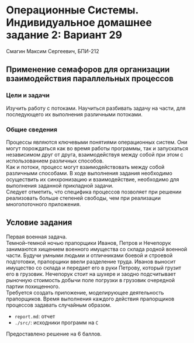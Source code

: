 # Операционные Системы. Индивидуальное домашнее задание 2: Вариант 29

Смагин Максим Сергеевич, БПИ-212

## Применение семафоров для организации взаимодействия параллельных процессов

### Цели и задачи

Изучить работу с потоками. Научиться разбивать задачу на части, для последующего их выполнения различными потоками.  

### Общие сведения

Процессы являются ключевыми понятиями операционных систем. Они могут порождаться как во время работы программы, так и запускаться независимом друг от друга, взаимодействуя между собой при этом с использованием различных способов.  
Как и потоки, процесс могут взаимодействовать между собой различными способами. В ходе выполнения задания необходимо осуществить их синхронизацию и взаимодействие, необходимо для выполнения заданной прикладной задачи.  
Следует отметить, что специфика процессов позволяет при решении реализовать больше степеней свободы, чем при реализации многопоточного приложения.  

## Условие задания

Первая военная задача.  
Темной–темной ночью прапорщики Иванов, Петров и Нечепорук занимаются хищением военного имущества со склада родной военной части. Будучи умными людьми и отличниками боевой и строевой подготовки, прапорщики ввели разделение труда. Иванов выносит имущество со склада и передает его в руки Петрову, который грузит его в грузовик. Нечепорук стоит на шухере и заодно подсчитывает рыночную стоимость добычи поле погрузки в грузовик очередной партии похищенного.  
Требуется создать приложение, моделирующее деятельность прапорщиков. Время выполнения каждого действия прапорщиков процессов задавать случайным образом.  

- `report.md`: отчет
- `./src/`: исходники программ на `C`

Предоставлено решение на 6 баллов. 
